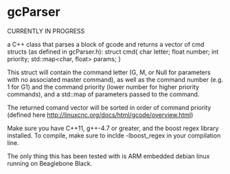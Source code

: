 # gcParser

CURRENTLY IN PROGRESS

a C++ class that parses a block of gcode and returns a vector of cmd structs (as defined in gcParser.h):
struct cmd{
    char letter;
    float number;
    int priority;
    std::map<char, float> params;
    }

This struct will contain the command letter (G, M, or Null for parameters with no associated master command), as well as the command number (e.g. 1 for G1) and the command priority (lower number for higher priority commands), and a std::map of parameters passed to the command.

The returned comand vector will be sorted in order of command priority (defined here http://linuxcnc.org/docs/html/gcode/overview.html)

Make sure you have C++11, g++-4.7 or greater, and the boost regex library installed. To compile, make sure to inclde -lboost_regex in your compilation line.

The only thing this has been tested with is ARM embedded debian linux running on Beaglebone Black.
